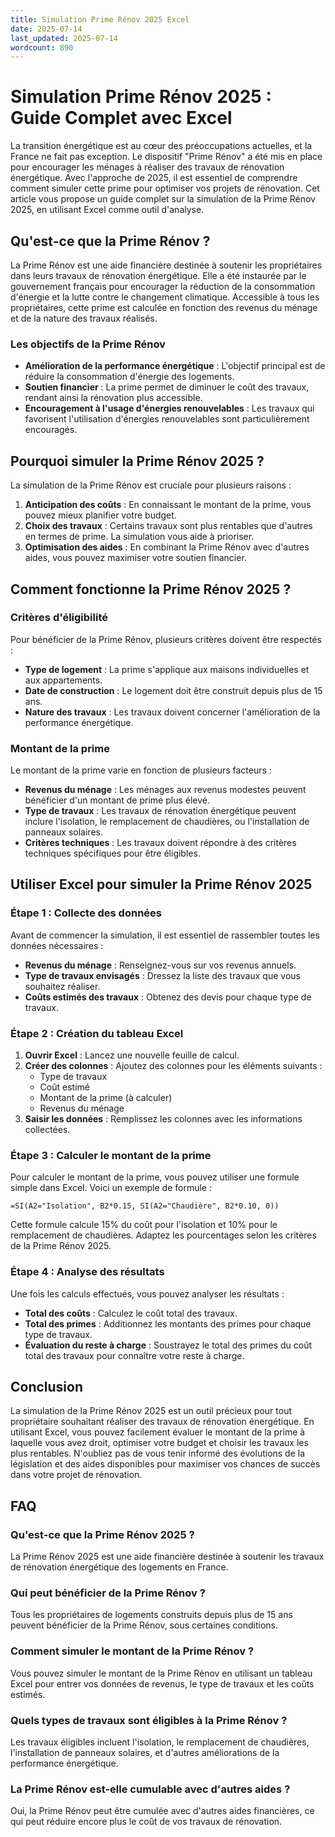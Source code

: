 ```yaml
---
title: Simulation Prime Rénov 2025 Excel
date: 2025-07-14
last_updated: 2025-07-14
wordcount: 890
---
```


# Simulation Prime Rénov 2025 : Guide Complet avec Excel

La transition énergétique est au cœur des préoccupations actuelles, et la France ne fait pas exception. Le dispositif "Prime Rénov" a été mis en place pour encourager les ménages à réaliser des travaux de rénovation énergétique. Avec l'approche de 2025, il est essentiel de comprendre comment simuler cette prime pour optimiser vos projets de rénovation. Cet article vous propose un guide complet sur la simulation de la Prime Rénov 2025, en utilisant Excel comme outil d'analyse.

## Qu'est-ce que la Prime Rénov ?

La Prime Rénov est une aide financière destinée à soutenir les propriétaires dans leurs travaux de rénovation énergétique. Elle a été instaurée par le gouvernement français pour encourager la réduction de la consommation d'énergie et la lutte contre le changement climatique. Accessible à tous les propriétaires, cette prime est calculée en fonction des revenus du ménage et de la nature des travaux réalisés.

### Les objectifs de la Prime Rénov

- **Amélioration de la performance énergétique** : L'objectif principal est de réduire la consommation d'énergie des logements.
- **Soutien financier** : La prime permet de diminuer le coût des travaux, rendant ainsi la rénovation plus accessible.
- **Encouragement à l'usage d'énergies renouvelables** : Les travaux qui favorisent l'utilisation d'énergies renouvelables sont particulièrement encouragés.

## Pourquoi simuler la Prime Rénov 2025 ?

La simulation de la Prime Rénov est cruciale pour plusieurs raisons :

1. **Anticipation des coûts** : En connaissant le montant de la prime, vous pouvez mieux planifier votre budget.
2. **Choix des travaux** : Certains travaux sont plus rentables que d'autres en termes de prime. La simulation vous aide à prioriser.
3. **Optimisation des aides** : En combinant la Prime Rénov avec d'autres aides, vous pouvez maximiser votre soutien financier.

## Comment fonctionne la Prime Rénov 2025 ?

### Critères d'éligibilité

Pour bénéficier de la Prime Rénov, plusieurs critères doivent être respectés :

- **Type de logement** : La prime s'applique aux maisons individuelles et aux appartements.
- **Date de construction** : Le logement doit être construit depuis plus de 15 ans.
- **Nature des travaux** : Les travaux doivent concerner l'amélioration de la performance énergétique.

### Montant de la prime

Le montant de la prime varie en fonction de plusieurs facteurs :

- **Revenus du ménage** : Les ménages aux revenus modestes peuvent bénéficier d'un montant de prime plus élevé.
- **Type de travaux** : Les travaux de rénovation énergétique peuvent inclure l'isolation, le remplacement de chaudières, ou l'installation de panneaux solaires.
- **Critères techniques** : Les travaux doivent répondre à des critères techniques spécifiques pour être éligibles.

## Utiliser Excel pour simuler la Prime Rénov 2025

### Étape 1 : Collecte des données

Avant de commencer la simulation, il est essentiel de rassembler toutes les données nécessaires :

- **Revenus du ménage** : Renseignez-vous sur vos revenus annuels.
- **Type de travaux envisagés** : Dressez la liste des travaux que vous souhaitez réaliser.
- **Coûts estimés des travaux** : Obtenez des devis pour chaque type de travaux.

### Étape 2 : Création du tableau Excel

1. **Ouvrir Excel** : Lancez une nouvelle feuille de calcul.
2. **Créer des colonnes** : Ajoutez des colonnes pour les éléments suivants :
   - Type de travaux
   - Coût estimé
   - Montant de la prime (à calculer)
   - Revenus du ménage
3. **Saisir les données** : Remplissez les colonnes avec les informations collectées.

### Étape 3 : Calculer le montant de la prime

Pour calculer le montant de la prime, vous pouvez utiliser une formule simple dans Excel. Voici un exemple de formule :

```excel
=SI(A2="Isolation", B2*0.15, SI(A2="Chaudière", B2*0.10, 0))
```

Cette formule calcule 15% du coût pour l'isolation et 10% pour le remplacement de chaudières. Adaptez les pourcentages selon les critères de la Prime Rénov 2025.

### Étape 4 : Analyse des résultats

Une fois les calculs effectués, vous pouvez analyser les résultats :

- **Total des coûts** : Calculez le coût total des travaux.
- **Total des primes** : Additionnez les montants des primes pour chaque type de travaux.
- **Évaluation du reste à charge** : Soustrayez le total des primes du coût total des travaux pour connaître votre reste à charge.

## Conclusion

La simulation de la Prime Rénov 2025 est un outil précieux pour tout propriétaire souhaitant réaliser des travaux de rénovation énergétique. En utilisant Excel, vous pouvez facilement évaluer le montant de la prime à laquelle vous avez droit, optimiser votre budget et choisir les travaux les plus rentables. N'oubliez pas de vous tenir informé des évolutions de la législation et des aides disponibles pour maximiser vos chances de succès dans votre projet de rénovation.

## FAQ

### Qu'est-ce que la Prime Rénov 2025 ?

La Prime Rénov 2025 est une aide financière destinée à soutenir les travaux de rénovation énergétique des logements en France.

### Qui peut bénéficier de la Prime Rénov ?

Tous les propriétaires de logements construits depuis plus de 15 ans peuvent bénéficier de la Prime Rénov, sous certaines conditions.

### Comment simuler le montant de la Prime Rénov ?

Vous pouvez simuler le montant de la Prime Rénov en utilisant un tableau Excel pour entrer vos données de revenus, le type de travaux et les coûts estimés.

### Quels types de travaux sont éligibles à la Prime Rénov ?

Les travaux éligibles incluent l'isolation, le remplacement de chaudières, l'installation de panneaux solaires, et d'autres améliorations de la performance énergétique.

### La Prime Rénov est-elle cumulable avec d'autres aides ?

Oui, la Prime Rénov peut être cumulée avec d'autres aides financières, ce qui peut réduire encore plus le coût de vos travaux de rénovation.